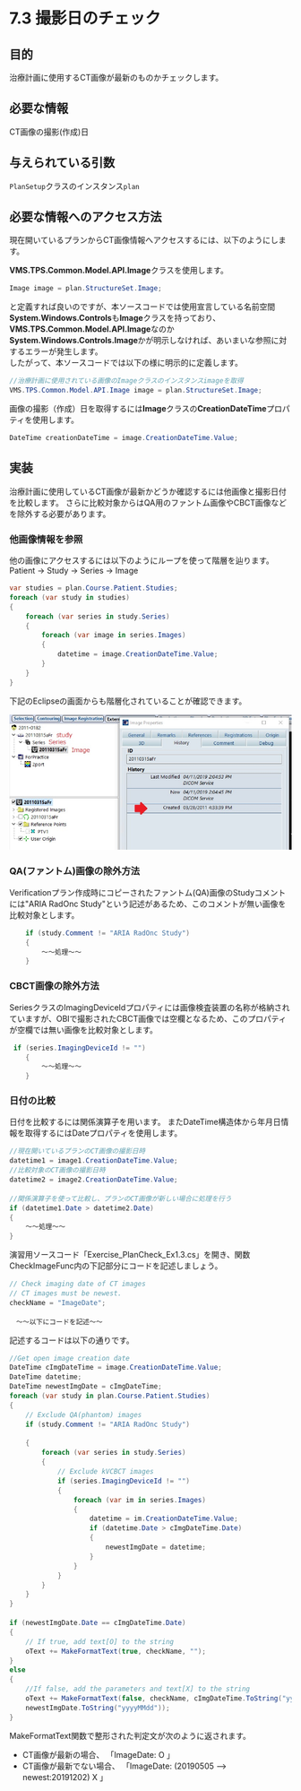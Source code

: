 # 7.3 撮影日のチェック

## 目的

治療計画に使用するCT画像が最新のものかチェックします。

## 必要な情報

CT画像の撮影(作成)日

## 与えられている引数

`PlanSetup`クラスのインスタンス`plan`

## 必要な情報へのアクセス方法

現在開いているプランからCT画像情報へアクセスするには、以下のようにします。  

**VMS.TPS.Common.Model.API.Image**クラスを使用します。  

```csharp
Image image = plan.StructureSet.Image;
```

と定義すれば良いのですが、本ソースコードでは使用宣言している名前空間**System.Windows.Controls**も**Image**クラスを持っており、**VMS.TPS.Common.Model.API.Image**なのか**System.Windows.Controls.Image**かが明示しなければ、あいまいな参照に対するエラーが発生します。  
したがって、本ソースコードでは以下の様に明示的に定義します。  

```csharp
//治療計画に使用されている画像のImageクラスのインスタンスimageを取得
VMS.TPS.Common.Model.API.Image image = plan.StructureSet.Image;
```

画像の撮影（作成）日を取得するには**Image**クラスの**CreationDateTime**プロパティを使用します。  

```csharp
DateTime creationDateTime = image.CreationDateTime.Value;
```

## 実装

治療計画に使用しているCT画像が最新かどうか確認するには他画像と撮影日付を比較します。
さらに比較対象からはQA用のファントム画像やCBCT画像などを除外する必要があります。  

### 他画像情報を参照  
  
他の画像にアクセスするには以下のようにループを使って階層を辿ります。  
Patient -> Study -> Series -> Image

```csharp
var studies = plan.Course.Patient.Studies;
foreach (var study in studies)
{
    foreach (var series in study.Series)
    {
        foreach (var image in series.Images)
        {
            datetime = image.CreationDateTime.Value;
        }
    }
}
```

下記のEclipseの画面からも階層化されていることが確認できます。

![fig1](../img/7_3_1.jpg)

### QA(ファントム)画像の除外方法  

Verificationプラン作成時にコピーされたファントム(QA)画像のStudyコメントには"ARIA RadOnc Study"という記述があるため、このコメントが無い画像を比較対象とします。

```csharp
    if (study.Comment != "ARIA RadOnc Study")
    {
        ～～処理～～
    }
```

### CBCT画像の除外方法  

SeriesクラスのImagingDeviceIdプロパティには画像検査装置の名称が格納されていますが、OBIで撮影されたCBCT画像では空欄となるため、このプロパティが空欄では無い画像を比較対象とします。

```csharp
 if (series.ImagingDeviceId != "")
    {
        ～～処理～～
    }
```

### 日付の比較 

日付を比較するには関係演算子を用います。
またDateTime構造体から年月日情報を取得するにはDateプロパティを使用します。

```csharp
//現在開いているプランのCT画像の撮影日時
datetime1 = image1.CreationDateTime.Value;
//比較対象のCT画像の撮影日時
datetime2 = image2.CreationDateTime.Value;

//関係演算子を使って比較し、プランのCT画像が新しい場合に処理を行う
if (datetime1.Date > datetime2.Date)
{
    ～～処理～～
}
```

演習用ソースコード「Exercise_PlanCheck_Ex1.3.cs」を開き、関数CheckImageFunc内の下記部分にコードを記述しましょう。  

```csharp
// Check imaging date of CT images
// CT images must be newest.
checkName = "ImageDate";

　～～以下にコードを記述～～
```

記述するコードは以下の通りです。

```csharp
//Get open image creation date
DateTime cImgDateTime = image.CreationDateTime.Value;
DateTime datetime;
DateTime newestImgDate = cImgDateTime;
foreach (var study in plan.Course.Patient.Studies)
{
    // Exclude QA(phantom) images
    if (study.Comment != "ARIA RadOnc Study")

    {
        foreach (var series in study.Series)
        {
            // Exclude kVCBCT images
            if (series.ImagingDeviceId != "")
            {
                foreach (var im in series.Images)
                {
                    datetime = im.CreationDateTime.Value;
                    if (datetime.Date > cImgDateTime.Date)
                    {
                        newestImgDate = datetime;
                    }
                }
            }
        }
    }
}

if (newestImgDate.Date == cImgDateTime.Date)
{
    // If true, add text[O] to the string 
    oText += MakeFormatText(true, checkName, "");
}
else
{
    //If false, add the parameters and text[X] to the string
    oText += MakeFormatText(false, checkName, cImgDateTime.ToString("yyyyMMdd") + " --> newest:" +
    newestImgDate.ToString("yyyyMMdd"));
}
```

MakeFormatText関数で整形された判定文が次のように返されます。  

- CT画像が最新の場合、      「ImageDate: O 」  
- CT画像が最新でない場合、   「ImageDate: (20190505 --> newest:20191202) X 」  
